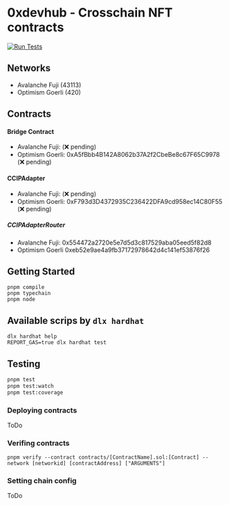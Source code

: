 # 0xdevhub - Crosschain NFT contracts

[![Run Tests](https://github.com/0xdevhub/crosschain-nft-contracts/actions/workflows/tests.yml/badge.svg)](https://github.com/0xdevhub/crosschain-nft-contracts/actions/workflows/tests.yml)

## Networks

- Avalanche Fuji (43113)
- Optimism Goerli (420)

## Contracts

#### Bridge Contract

- Avalanche Fuji: (❌ pending)
- Optimism Goerli: 0xA5fBbb4B142A8062b37A2f2CbeBe8c67F65C9978 (❌ pending)

#### CCIPAdapter

- Avalanche Fuji: (❌ pending)
- Optimism Goerli: 0xF793d3D4372935C236422DFA9cd958ec14C80F55 (❌ pending)

##### CCIPAdapterRouter

- Avalanche Fuji: 0x554472a2720e5e7d5d3c817529aba05eed5f82d8
- Optimism Goerli 0xeb52e9ae4a9fb37172978642d4c141ef53876f26

## Getting Started

```shell
pnpm compile
pnpm typechain
pnpm node
```

## Available scrips by `dlx hardhat`

```shell
dlx hardhat help
REPORT_GAS=true dlx hardhat test
```

## Testing

```bash
pnpm test
pnpm test:watch
pnpm test:coverage
```

### Deploying contracts

ToDo

### Verifing contracts

```shell
pnpm verify --contract contracts/[ContractName].sol:[Contract] --network [networkid] [contractAddress] ["ARGUMENTS"]
```

### Setting chain config

ToDo
